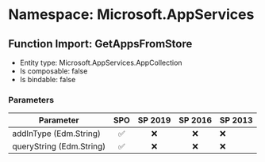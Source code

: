 # Namespace: Microsoft.AppServices

## Function Import: GetAppsFromStore

- Entity type: Microsoft.AppServices.AppCollection
- Is composable: false
- Is bindable: false

### Parameters

Parameter | SPO | SP 2019 | SP 2016 | SP 2013
----------|:---:|:-------:|:-------:|:-------
addInType (Edm.String) | ✅ | ❌ | ❌ | ❌
queryString (Edm.String) | ✅ | ❌ | ❌ | ❌
